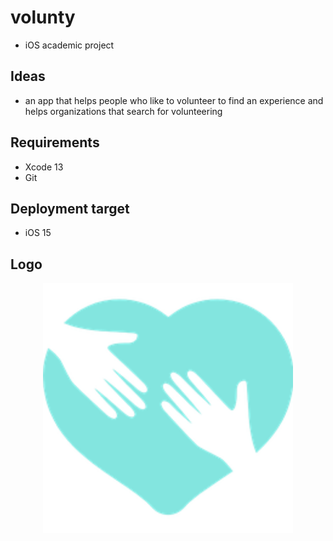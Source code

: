 # volunty
- iOS academic project



## Ideas
- an app that helps people who like to volunteer to find an experience 
and helps organizations that search for volunteering


## Requirements

* Xcode 13
* Git

## Deployment target
* iOS 15

## Logo
<p align="center"> 
<img src="https://github.com/waelbannani22/volunty/blob/main/volunty/volunty/Assets.xcassets/logo.imageset/logo.png" with="600" height="400" /></p>

